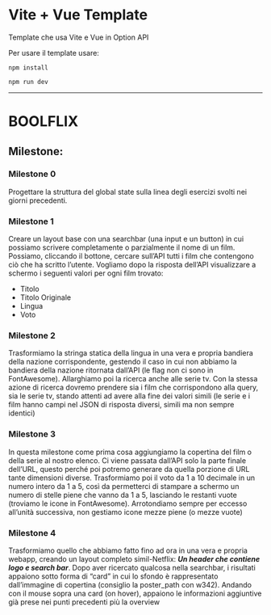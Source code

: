 # Vite + Vue Template 

Template che usa Vite e Vue in Option API

Per usare il template usare:

    npm install
     
    npm run dev

---

# BOOLFLIX
## Milestone:
### Milestone 0
Progettare la struttura del global state sulla linea degli esercizi svolti nei giorni precedenti.
### Milestone 1
Creare un layout base con una searchbar (una input e un button) in cui possiamo scrivere completamente o parzialmente il nome di un film.
Possiamo, cliccando il  bottone, cercare sull’API tutti i film che contengono ciò che ha scritto l’utente.
Vogliamo dopo la risposta dell’API visualizzare a schermo i seguenti valori per ogni film trovato: 
- Titolo
- Titolo Originale
- Lingua
- Voto
### Milestone 2
Trasformiamo la stringa statica della lingua in una vera e propria bandiera della nazione corrispondente, gestendo il caso in cui non abbiamo la bandiera della nazione ritornata dall’API (le flag non ci sono in FontAwesome).
Allarghiamo poi la ricerca anche alle serie tv. Con la stessa azione di ricerca dovremo prendere sia i film che corrispondono alla query, sia le serie tv, stando attenti ad avere alla fine dei valori simili (le serie e i film hanno campi nel JSON di risposta diversi, simili ma non sempre identici)

### Milestone 3
In questa milestone come prima cosa aggiungiamo la copertina del film o della serie al nostro elenco.
Ci viene passata dall’API solo la parte finale dell’URL, questo perché poi potremo generare da quella porzione di URL tante dimensioni diverse. 
Trasformiamo poi il voto da 1 a 10 decimale in un numero intero da 1 a 5, così da permetterci di stampare a schermo un numero di stelle piene che vanno da 1 a 5, lasciando le restanti vuote (troviamo le icone in FontAwesome).
Arrotondiamo sempre per eccesso all’unità successiva, non gestiamo icone mezze piene (o mezze vuote)

### Milestone 4
Trasformiamo quello che abbiamo fatto fino ad ora in una vera e propria webapp, creando un layout completo simil-Netflix: ***Un header che contiene logo e search bar***.
Dopo aver ricercato qualcosa nella searchbar, i risultati appaiono sotto forma di “card” in cui lo sfondo è rappresentato dall’immagine di copertina (consiglio la poster_path con w342).
Andando con il mouse sopra una card (on hover), appaiono le informazioni aggiuntive già prese nei punti precedenti più la overview
